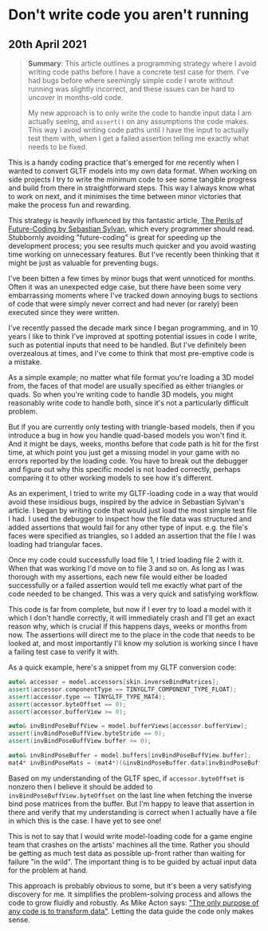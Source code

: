 # Don't write code you aren't running
## 20th April 2021

> **Summary**: This article outlines a programming strategy where I avoid writing code paths before I have a concrete test case for them. I've had bugs before where seemingly simple code I wrote without running was slightly incorrect, and these issues can be hard to uncover in months-old code.
> 
> My new approach is to only write the code to handle input data I am actually seeing, and `assert()` on any assumptions the code makes. This way I avoid writing code paths until I have the input to actually test them with, when I get a failed assertion telling me exactly what needs to be fixed.

This is a handy coding practice that's emerged for me recently when I wanted to convert GLTF models into my own data format. When working on side projects I try to write the minimum code to see some tangible progress and build from there in straightforward steps. This way I always know what to work on next, and it minimises the time between minor victories that make the process fun and rewarding.

This strategy is heavily influenced by this fantastic article, [The Perils of Future-Coding by Sebastian Sylvan](https://www.sebastiansylvan.com/post/the-perils-of-future-coding/), which every programmer should read. Stubbornly avoiding "future-coding" is great for speeding up the development process; you see results much quicker and you avoid wasting time working on unnecessary features. But I've recently been thinking that it might be just as valuable for preventing bugs.

I've been bitten a few times by minor bugs that went unnoticed for months. Often it was an unexpected edge case, but there have been some very embarrassing moments where I've tracked down annoying bugs to sections of code that were simply never correct and had never (or rarely) been executed since they were written. 

I've recently passed the decade mark since I began programming, and in 10 years I like to think I've improved at spotting potential issues in code I write, such as potential inputs that need to be handled. But I've definitely been overzealous at times, and I've come to think that most pre-emptive code is a mistake.

As a simple example; no matter what file format you're loading a 3D model from, the faces of that model are usually specified as either triangles or quads. So when you're writing code to handle 3D models, you might reasonably write code to handle both, since it's not a particularly difficult problem.

But if you are currently only testing with triangle-based models, then if you introduce a bug in how you handle quad-based models you won't find it. And it might be days, weeks, months before that code path is hit for the first time, at which point you just get a missing model in your game with no errors reported by the loading code. You have to break out the debugger and figure out why this specific model is not loaded correctly, perhaps comparing it to other working models to see how it's different.

As an experiment, I tried to write my GLTF-loading code in a way that would avoid these insidious bugs, inspired by the advice in Sebastian Sylvan's article. I began by writing code that would just load the most simple test file I had. I used the debugger to inspect how the file data was structured and added assertions that would fail for any other type of input. e.g. the file's faces were specified as triangles, so I added an assertion that the file I was loading had triangular faces. 

Once my code could successfully load file 1, I tried loading file 2 with it. When that was working I'd move on to file 3 and so on. As long as I was thorough with my assertions, each new file would either be loaded successfully or a failed assertion would tell me exactly what part of the code needed to be changed. This was a very quick and satisfying workflow.

This code is far from complete, but now if I ever try to load a model with it which I don't handle correctly, it will immediately crash and I'll get an exact reason why, which is crucial if this happens days, weeks or months from now. The assertions will direct me to the place in the code that needs to be looked at, and most importantly I'll know my solution is working since I have a failing test case to verify it with.

As a quick example, here's a snippet from my GLTF conversion code:

```cpp
auto& accessor = model.accessors[skin.inverseBindMatrices];
assert(accessor.componentType == TINYGLTF_COMPONENT_TYPE_FLOAT);
assert(accessor.type == TINYGLTF_TYPE_MAT4);
assert(accessor.byteOffset == 0);
assert(accessor.bufferView >= 0);

auto& invBindPoseBuffView = model.bufferViews[accessor.bufferView];
assert(invBindPoseBuffView.byteStride == 0);
assert(invBindPoseBuffView.buffer >= 0);

auto& invBindPoseBuffer = model.buffers[invBindPoseBuffView.buffer];
mat4* invBindPoseMats = (mat4*)(&invBindPoseBuffer.data[invBindPoseBuffView.byteOffset]);
```

Based on my understanding of the GLTF spec, if `accessor.byteOffset` is nonzero then I believe it should be added to `invBindPoseBuffView.byteOffset` on the last line when fetching the inverse bind pose matrices from the buffer. But I'm happy to leave that assertion in there and verify that my understanding is correct when I actually have a file in which this is the case. I have yet to see one!

This is not to say that I would write model-loading code for a game engine team that crashes on the artists' machines all the time. Rather you should be getting as much test data as possible up-front rather than waiting for failure "in the wild". The important thing is to be guided by actual input data for the problem at hand.

This approach is probably obvious to some, but it's been a very satisfying discovery for me. It simplifies the problem-solving process and allows the code to grow fluidly and robustly. As Mike Acton says: ["The only purpose of any code is to transform data"](https://www.youtube.com/watch?v=rX0ItVEVjHc). Letting the data guide the code only makes sense.
